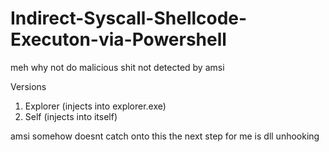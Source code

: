 # Indirect-Syscall-Shellcode-Executon-via-Powershell
meh why not do malicious shit not detected by amsi




Versions
1. Explorer (injects into explorer.exe)
2. Self (injects into itself)

amsi somehow doesnt catch onto this the next step for me is dll unhooking
